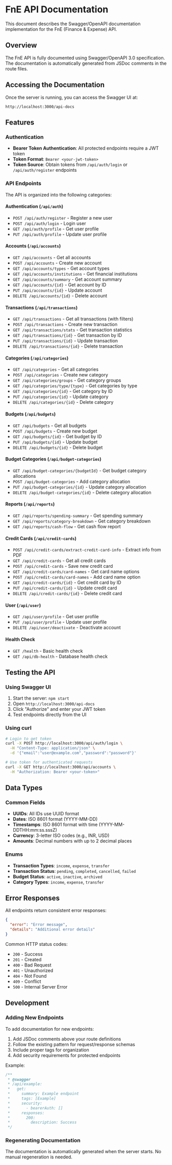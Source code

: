 # FnE API Documentation

This document describes the Swagger/OpenAPI documentation implementation for the FnE (Finance & Expense) API.

## Overview

The FnE API is fully documented using Swagger/OpenAPI 3.0 specification. The documentation is automatically generated from JSDoc comments in the route files.

## Accessing the Documentation

Once the server is running, you can access the Swagger UI at:

```
http://localhost:3000/api-docs
```

## Features

### Authentication
- **Bearer Token Authentication**: All protected endpoints require a JWT token
- **Token Format**: `Bearer <your-jwt-token>`
- **Token Source**: Obtain tokens from `/api/auth/login` or `/api/auth/register` endpoints

### API Endpoints

The API is organized into the following categories:

#### Authentication (`/api/auth`)
- `POST /api/auth/register` - Register a new user
- `POST /api/auth/login` - Login user
- `GET /api/auth/profile` - Get user profile
- `PUT /api/auth/profile` - Update user profile

#### Accounts (`/api/accounts`)
- `GET /api/accounts` - Get all accounts
- `POST /api/accounts` - Create new account
- `GET /api/accounts/types` - Get account types
- `GET /api/accounts/institutions` - Get financial institutions
- `GET /api/accounts/summary` - Get account summary
- `GET /api/accounts/{id}` - Get account by ID
- `PUT /api/accounts/{id}` - Update account
- `DELETE /api/accounts/{id}` - Delete account

#### Transactions (`/api/transactions`)
- `GET /api/transactions` - Get all transactions (with filters)
- `POST /api/transactions` - Create new transaction
- `GET /api/transactions/stats` - Get transaction statistics
- `GET /api/transactions/{id}` - Get transaction by ID
- `PUT /api/transactions/{id}` - Update transaction
- `DELETE /api/transactions/{id}` - Delete transaction

#### Categories (`/api/categories`)
- `GET /api/categories` - Get all categories
- `POST /api/categories` - Create new category
- `GET /api/categories/groups` - Get category groups
- `GET /api/categories/type/{type}` - Get categories by type
- `GET /api/categories/{id}` - Get category by ID
- `PUT /api/categories/{id}` - Update category
- `DELETE /api/categories/{id}` - Delete category

#### Budgets (`/api/budgets`)
- `GET /api/budgets` - Get all budgets
- `POST /api/budgets` - Create new budget
- `GET /api/budgets/{id}` - Get budget by ID
- `PUT /api/budgets/{id}` - Update budget
- `DELETE /api/budgets/{id}` - Delete budget

#### Budget Categories (`/api/budget-categories`)
- `GET /api/budget-categories/{budgetId}` - Get budget category allocations
- `POST /api/budget-categories` - Add category allocation
- `PUT /api/budget-categories/{id}` - Update category allocation
- `DELETE /api/budget-categories/{id}` - Delete category allocation

#### Reports (`/api/reports`)
- `GET /api/reports/spending-summary` - Get spending summary
- `GET /api/reports/category-breakdown` - Get category breakdown
- `GET /api/reports/cash-flow` - Get cash flow report

#### Credit Cards (`/api/credit-cards`)
- `POST /api/credit-cards/extract-credit-card-info` - Extract info from PDF
- `GET /api/credit-cards` - Get all credit cards
- `POST /api/credit-cards` - Save new credit card
- `GET /api/credit-cards/card-names` - Get card name options
- `POST /api/credit-cards/card-names` - Add card name option
- `GET /api/credit-cards/{id}` - Get credit card by ID
- `PUT /api/credit-cards/{id}` - Update credit card
- `DELETE /api/credit-cards/{id}` - Delete credit card

#### User (`/api/user`)
- `GET /api/user/profile` - Get user profile
- `PUT /api/user/profile` - Update user profile
- `DELETE /api/user/deactivate` - Deactivate account

#### Health Check
- `GET /health` - Basic health check
- `GET /api/db-health` - Database health check

## Testing the API

### Using Swagger UI
1. Start the server: `npm start`
2. Open `http://localhost:3000/api-docs`
3. Click "Authorize" and enter your JWT token
4. Test endpoints directly from the UI

### Using curl
```bash
# Login to get token
curl -X POST http://localhost:3000/api/auth/login \
  -H "Content-Type: application/json" \
  -d '{"email":"user@example.com","password":"password"}'

# Use token for authenticated requests
curl -X GET http://localhost:3000/api/accounts \
  -H "Authorization: Bearer <your-token>"
```

## Data Types

### Common Fields
- **UUIDs**: All IDs use UUID format
- **Dates**: ISO 8601 format (YYYY-MM-DD)
- **Timestamps**: ISO 8601 format with time (YYYY-MM-DDTHH:mm:ss.sssZ)
- **Currency**: 3-letter ISO codes (e.g., INR, USD)
- **Amounts**: Decimal numbers with up to 2 decimal places

### Enums
- **Transaction Types**: `income`, `expense`, `transfer`
- **Transaction Status**: `pending`, `completed`, `cancelled`, `failed`
- **Budget Status**: `active`, `inactive`, `archived`
- **Category Types**: `income`, `expense`, `transfer`

## Error Responses

All endpoints return consistent error responses:

```json
{
  "error": "Error message",
  "details": "Additional error details"
}
```

Common HTTP status codes:
- `200` - Success
- `201` - Created
- `400` - Bad Request
- `401` - Unauthorized
- `404` - Not Found
- `409` - Conflict
- `500` - Internal Server Error

## Development

### Adding New Endpoints
To add documentation for new endpoints:

1. Add JSDoc comments above your route definitions
2. Follow the existing pattern for request/response schemas
3. Include proper tags for organization
4. Add security requirements for protected endpoints

Example:
```javascript
/**
 * @swagger
 * /api/example:
 *   get:
 *     summary: Example endpoint
 *     tags: [Example]
 *     security:
 *       - bearerAuth: []
 *     responses:
 *       200:
 *         description: Success
 */
```

### Regenerating Documentation
The documentation is automatically generated when the server starts. No manual regeneration is needed. 
